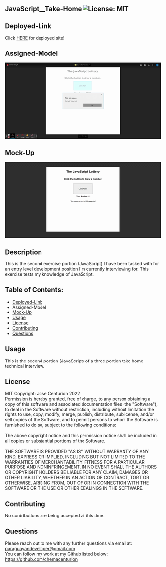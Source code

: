 ## JavaScript\_\_Take-Home ![License: MIT](https://img.shields.io/badge/License-MIT-yellow.svg)

## Deployed-Link

Click [HERE](https://chemacenturion.github.io/JavaScript__Take-Home/) for deployed site!

## Assigned-Model

![Assigned-Model-GIF](https://github.com/chemacenturion/JavaScript__Take-Home/blob/main/assets/images/exersice-two.gif%20-%20Google%20Drive.gif?raw=true)

## Mock-Up

![Mock-Up-GIF](https://github.com/chemacenturion/JavaScript__Take-Home/blob/main/assets/images/JavaScript__Take-Home.gif?raw=true)

## Description

This is the second exercise portion (JavaScript) I have been tasked with for an entry level development position I'm currently interviewing for. This exercise tests my knowledge of JavaScript.

## Table of Contents:

- [Deployed-Link](#Deployed-Link)
- [Assigned-Model](#Assigned-Model)
- [Mock-Up](#Mock-Up)
- [Usage](#Usage)
- [License](#License)
- [Contributing](#Contributing)
- [Questions](#Questions)

## Usage

This is the second portion (JavaScript) of a three portion take home technical interview.

## License

MIT Copyright: Jose Centurion 2022
<br/>
Permission is hereby granted, free of charge, to any person obtaining a copy of this software and associated documentation files (the "Software"), to deal in the Software without restriction, including without limitation the rights to use, copy, modify, merge, publish, distribute, sublicense, and/or sell copies of the Software, and to permit persons to whom the Software is furnished to do so, subject to the following conditions: <br/> <br/> The above copyright notice and this permission notice shall be included in all copies or substantial portions of the Software. <br/> <br/> THE SOFTWARE IS PROVIDED "AS IS", WITHOUT WARRANTY OF ANY KIND, EXPRESS OR IMPLIED, INCLUDING BUT NOT LIMITED TO THE WARRANTIES OF MERCHANTABILITY, FITNESS FOR A PARTICULAR PURPOSE AND NONINFRINGEMENT. IN NO EVENT SHALL THE AUTHORS OR COPYRIGHT HOLDERS BE LIABLE FOR ANY CLAIM, DAMAGES OR OTHER LIABILITY, WHETHER IN AN ACTION OF CONTRACT, TORT OR OTHERWISE, ARISING FROM, OUT OF OR IN CONNECTION WITH THE SOFTWARE OR THE USE OR OTHER DEALINGS IN THE SOFTWARE.

## Contributing

No contributions are being accepted at this time.

## Questions

Please reach out to me with any further questions via email at:
<br/>
paraguayandeveloper@gmail.com
<br/>
You can follow my work at my Github listed below:
<br/>
https://github.com/chemacenturion
